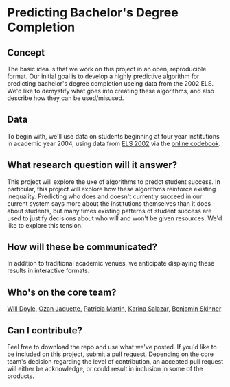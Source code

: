 # Predicting Bachelor's Degree Completion 


## Concept

The basic idea is that we work on this project in an open,
reproducible format. Our initial goal is to develop a highly
predictive algorithm for predicting bachelor's degree completion
useing data from the 2002 ELS. We'd like to demystify what goes into
creating these algorithms, and also describe how they can be
used/misused.

## Data
To begin with, we'll use data on students beginning at four year
institutions in academic year 2004, using data from [ELS
2002](https://nces.ed.gov/surveys/els2002/) via the [online
codebook](https://nces.ed.gov/OnlineCodebook/).


## What research question will it answer?


This project will explore the uxe of algorithms to predct student
success. In particular, this project will explore how these algorithms
reinforce existing inequality. Predicting who does and doesn't
currently succeed in our current system says more about the
institutions themselves than it does about students, but many times
existing patterns of student success are used to justify decisions
about who will and won't be given resources. We'd like to explore this
tension.


## How will these be communicated?

In addition to traditional academic venues, we anticipate displaying
these results in interactive formats.

## Who's on the core team? 
[Will Doyle](https://peabody.vanderbilt.edu/bio/william-doyle), 
[Ozan Jaquette](https://emraresearch.org/), 
[Patricia Martin](https://emraresearch.org/),
[Karina Salazar](https://www.coe.arizona.edu/karina-g-salazar), 
[Benjamin Skinner](https://btskinner.io)

## Can I contribute? 

Feel free to download the repo and use what we've posted. If you'd
like to be included on this project, submit a pull request. Depending
on the core team's decision regarding the level of contribution, an
accepted pull request will either be acknowledge, or could result in
inclusion in some of the products.



